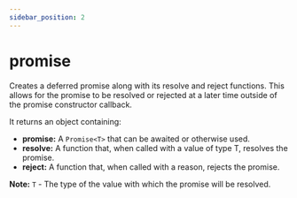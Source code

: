 ```yaml
---
sidebar_position: 2
---
```


# promise

Creates a deferred promise along with its resolve and reject functions. This allows for the promise to be resolved or rejected at a later time outside of the promise constructor callback.

It returns an object containing:

-   **promise:** A `Promise<T>` that can be awaited or otherwise used.
-   **resolve:** A function that, when called with a value of type T, resolves the promise.
-   **reject:** A function that, when called with a reason, rejects the promise.

**Note:** `T` - The type of the value with which the promise will be resolved.
